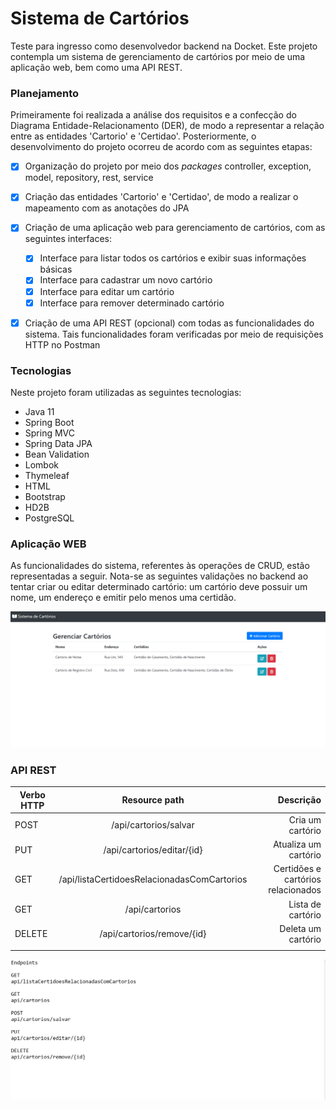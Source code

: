# Sistema de Cartórios

Teste para ingresso como desenvolvedor backend na Docket. Este projeto contempla um sistema de gerenciamento de cartórios por meio de uma aplicação web, bem como uma API REST.

###  Planejamento

Primeiramente foi realizada a análise dos requisitos e a confecção do Diagrama Entidade-Relacionamento (DER), de modo a representar a relação entre as entidades 'Cartorio' e 'Certidao'. Posteriormente, o desenvolvimento do projeto ocorreu de acordo com as seguintes etapas:

- [x] Organização do projeto por meio dos *packages* controller, exception, model, repository, rest, service

- [x] Criação das entidades 'Cartorio' e 'Certidao', de modo a realizar o mapeamento com as anotações do JPA

- [x] Criação de uma aplicação web para gerenciamento de cartórios, com  as seguintes interfaces:
  - [x] Interface para listar todos os cartórios e exibir suas informações básicas
  - [x] Interface  para cadastrar um novo cartório
  - [x] Interface  para editar um cartório
  - [x] Interface para remover determinado cartório

- [x] Criação de uma API REST (opcional) com todas as funcionalidades do sistema. Tais funcionalidades foram verificadas por meio de requisições HTTP no Postman

### Tecnologias

Neste projeto foram utilizadas as seguintes tecnologias:

- Java 11
- Spring Boot
- Spring MVC
- Spring Data JPA
- Bean Validation
- Lombok
- Thymeleaf
- HTML
- Bootstrap
- HD2B
- PostgreSQL

### Aplicação WEB

As funcionalidades do sistema, referentes às operações de CRUD, estão representadas a seguir. Nota-se as seguintes validações no backend ao tentar criar ou editar determinado cartório: um cartório deve possuir um nome, um endereço e emitir pelo menos uma certidão.

![GIF Web](src/main/resources/gifs/aplicacao-web.gif)

### API REST

| Verbo HTTP |                Resource path                |                          Descrição |
| ---------- | :-----------------------------------------: | ---------------------------------: |
| POST       |            /api/cartorios/salvar            |                   Cria um cartório |
| PUT        |         /api/cartorios/editar/{id}          |               Atualiza um cartório |
| GET        | /api/listaCertidoesRelacionadasComCartorios | Certidões e cartórios relacionados |
| GET        |               /api/cartorios                |                  Lista de cartório |
| DELETE     |         /api/cartorios/remove/{id}          |                 Deleta um cartório |
|            |                                             |                                    |

![GIF Web](src/main/resources/gifs/api-rest.gif)







